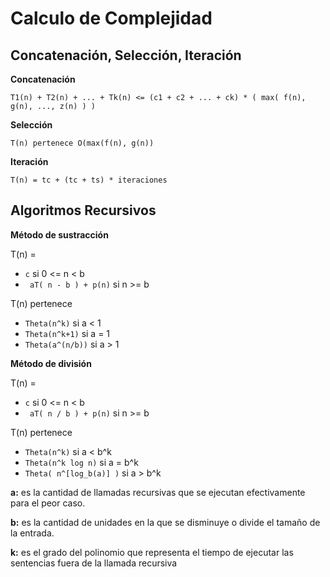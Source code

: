 # Calculo de Complejidad

## Concatenación, Selección, Iteración

__Concatenación__

 `T1(n) + T2(n) + ... + Tk(n) <= (c1 + c2 + ... + ck) * ( max( f(n), g(n), ..., z(n) ) )`

__Selección__

 `T(n) pertenece O(max(f(n), g(n))`

__Iteración__

 `T(n) = tc + (tc + ts) * iteraciones`

## Algoritmos Recursivos

__Método de sustracción__  

T(n) = 
- `c` si 0 <= n < b
- ` aT( n - b ) + p(n)` si n >= b

T(n) pertenece
- `Theta(n^k)` si a < 1
- `Theta(n^k+1)` si a = 1
- `Theta(a^(n/b))` si a > 1 

__Método de división__  

T(n) = 
- `c` si 0 <= n < b
- ` aT( n / b ) + p(n)` si n >= b

T(n) pertenece
- `Theta(n^k)` si a < b^k
- `Theta(n^k log n)` si a = b^k
- `Theta( n^[log_b(a)] )` si a > b^k 

__a:__ es la cantidad de llamadas recursivas que se ejecutan efectivamente para el peor caso.

__b:__ es la cantidad de unidades en la que se disminuye o divide el tamaño de la entrada.

__k:__ es el grado del polinomio que representa el tiempo de ejecutar las sentencias fuera de la llamada recursiva